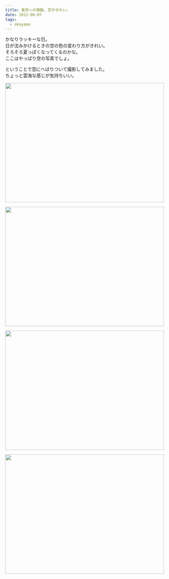 ```yaml
---
title: 東京への移動、空がきれい。
date: 2012-06-07
tags:
  - okayama
---
```


かなりラッキーな日。<br>
日が沈みかけるときの空の色の変わり方がきれい。<br>
そろそろ夏っぽくなってくるのかな。<br>
ここはやっぱり空の写真でしょ。

ということで窓にへばりついて撮影してみました。<br>
ちょっと雲海な感じが気持ちいい。

<a href="http://www.flickr.com/photos/shigeki_takeguchi/7348609136/" title="Untitled by shigeki.takeguchi, on Flickr"><img src="http://farm8.staticflickr.com/7092/7348609136_ca72e59ff6.jpg" width="500" height="375" alt=""></a>

<a href="http://www.flickr.com/photos/shigeki_takeguchi/7348602450/" title="Untitled by shigeki.takeguchi, on Flickr"><img src="http://farm8.staticflickr.com/7240/7348602450_62f5807461.jpg" width="500" height="375" alt=""></a>

<a href="http://www.flickr.com/photos/shigeki_takeguchi/7348604942/" title="Untitled by shigeki.takeguchi, on Flickr"><img src="http://farm8.staticflickr.com/7223/7348604942_e827690336.jpg" width="500" height="375" alt=""></a>

<a href="http://www.flickr.com/photos/shigeki_takeguchi/7163391861/" title="Untitled by shigeki.takeguchi, on Flickr"><img src="http://farm8.staticflickr.com/7104/7163391861_b7011cb0b0.jpg" width="500" height="375" alt=""></a>
